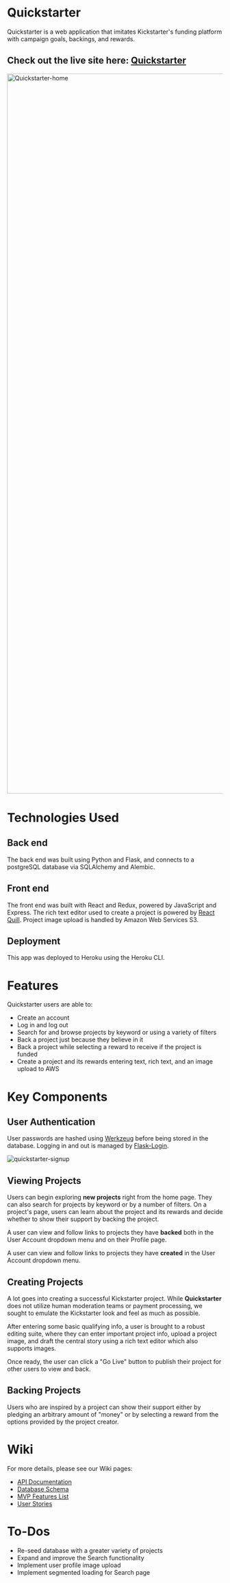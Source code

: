 # Quickstarter

Quickstarter is a web application that imitates Kickstarter's funding platform with campaign goals, backings, and rewards. 

## Check out the live site here: [Quickstarter](https://quickstarter-app.herokuapp.com/)

<img width="1677" alt="Quickstarter-home" src="https://user-images.githubusercontent.com/79616733/131910162-bbfe97de-43a2-4cc1-8841-d942acbcc179.png">

# Technologies Used

## Back end 

The back end was built using Python and Flask, and connects to a postgreSQL database via SQLAlchemy and Alembic. 

## Front end

The front end was built with React and Redux, powered by JavaScript and Express. The rich text editor used to create a project is powered by [React Quill](https://www.npmjs.com/package/react-quill). Project image upload is handled by Amazon Web Services S3.

## Deployment

This app was deployed to Heroku using the Heroku CLI.

# Features

Quickstarter users are able to:
* Create an account
* Log in and log out
* Search for and browse projects by keyword or using a variety of filters
* Back a project just because they believe in it
* Back a project while selecting a reward to receive if the project is funded
* Create a project and its rewards entering text, rich text, and an image upload to AWS

# Key Components

## User Authentication

User passwords are hashed using [Werkzeug](https://pypi.org/project/Werkzeug/) before being stored in the database. Logging in and out is managed by [Flask-Login](https://flask-login.readthedocs.io/en/latest/). 

![quickstarter-signup](https://user-images.githubusercontent.com/79616733/132924872-c891ffbe-f08e-4293-8d9f-e2043f644ab1.gif)

## Viewing Projects

Users can begin exploring **new projects** right from the home page. They can also search for projects by keyword or by a number of filters. On a project's page, users can learn about the project and its rewards and decide whether to show their support by backing the project.

A user can view and follow links to projects they have **backed** both in the User Account dropdown menu and on their Profile page.

A user can view and follow links to projects they have **created** in the User Account dropdown menu.

## Creating Projects

A lot goes into creating a successful Kickstarter project. While **Quickstarter** does not utilize human moderation teams or payment processing, we sought to emulate the Kickstarter look and feel as much as possible.

After entering some basic qualifying info, a user is brought to a robust editing suite, where they can enter important project info, upload a project image, and draft the central story using a rich text editor which also supports images. 

Once ready, the user can click a "Go Live" button to publish their project for other users to view and back. 

## Backing Projects

Users who are inspired by a project can show their support either by pledging an arbitrary amount of "money" or by selecting a reward from the options provided by the project creator.

# Wiki

For more details, please see our Wiki pages:
* [API Documentation](https://github.com/taylorbhogan/quickstarter/wiki/API-Documentation)
* [Database Schema](https://github.com/taylorbhogan/quickstarter/wiki/Database-Schema)
* [MVP Features List](https://github.com/taylorbhogan/quickstarter/wiki/MVP-Features-List)
* [User Stories](https://github.com/taylorbhogan/quickstarter/wiki/User-Stories)

# To-Dos
* Re-seed database with a greater variety of projects
* Expand and improve the Search functionality
* Implement user profile image upload
* Implement segmented loading for Search page
